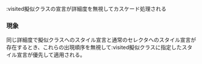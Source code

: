 :visited擬似クラスの宣言が詳細度を無視してカスケード処理される

### 現象

同じ詳細度で擬似クラスへのスタイル宣言と通常のセレクタへのスタイル宣言が存在するとき、これらの出現順序を無視して:visited擬似クラスに指定したスタイル宣言が優先して適用される。

